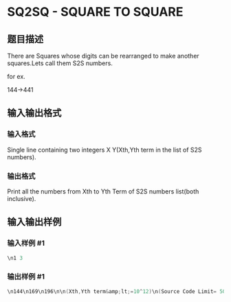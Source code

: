 # SQ2SQ - SQUARE TO SQUARE

## 题目描述

There are Squares whose digits can be rearranged to make another squares.Lets call them S2S numbers.

for ex.

144->441

## 输入输出格式

### 输入格式

Single line containing two integers X Y(Xth,Yth term in the list of S2S numbers).

### 输出格式

Print all the numbers from Xth to Yth Term of S2S numbers list(both inclusive).

## 输入输出样例

### 输入样例 #1

```cpp
\n1 3
```


### 输出样例 #1

```cpp
\n144\n169\n196\n\n(Xth,Yth term&amp;lt;=10^12)\n(Source Code Limit= 500B) \nNote: 1-&amp;gt;100-&amp;gt;1 or other similar numbers are NOT S2S numbers(ex 9-&amp;gt;900-&amp;gt;9)\nTry Tutorial at -&amp;gt; http://www.spoj.com/problems/SQ2SQ2/\n\n
```


